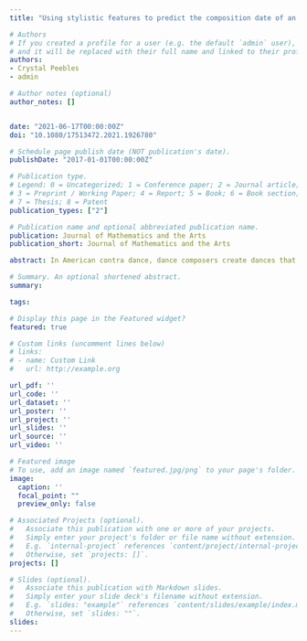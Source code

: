 ```yaml
---
title: "Using stylistic features to predict the composition date of an American contra dance"

# Authors
# If you created a profile for a user (e.g. the default `admin` user), write the username (folder name) here
# and it will be replaced with their full name and linked to their profile.
authors:
- Crystal Peebles
- admin

# Author notes (optional)
author_notes: []


date: "2021-06-17T00:00:00Z"
doi: "10.1080/17513472.2021.1926780"

# Schedule page publish date (NOT publication's date).
publishDate: "2017-01-01T00:00:00Z"

# Publication type.
# Legend: 0 = Uncategorized; 1 = Conference paper; 2 = Journal article;
# 3 = Preprint / Working Paper; 4 = Report; 5 = Book; 6 = Book section;
# 7 = Thesis; 8 = Patent
publication_types: ["2"]

# Publication name and optional abbreviated publication name.
publication: Journal of Mathematics and the Arts
publication_short: Journal of Mathematics and the Arts

abstract: In American contra dance, dance composers create dances that conform to the musical structure of a standard fiddle tune from a discrete set of dance figures. While anecdotal evidence suggests traditional and modern dances feature different patterns of dance figures, we seek to systematically explore similarities and differences between dances composed in various time periods through quantitative analysis, including artificial neural nets. In this corpus study, we use the dances performed at the Ralph Page Legacy Weekend between 1999 and 2014. While the neural nets did not always accurately predict the epoch in which a dance was composed among this small data set, misclassifications illuminated similarities and differences between dance epochs and suggest alternative methodologies for future research.

# Summary. An optional shortened abstract.
summary:

tags:

# Display this page in the Featured widget?
featured: true

# Custom links (uncomment lines below)
# links:
# - name: Custom Link
#   url: http://example.org

url_pdf: ''
url_code: ''
url_dataset: ''
url_poster: ''
url_project: ''
url_slides: ''
url_source: ''
url_video: ''

# Featured image
# To use, add an image named `featured.jpg/png` to your page's folder.
image:
  caption: ''
  focal_point: ""
  preview_only: false

# Associated Projects (optional).
#   Associate this publication with one or more of your projects.
#   Simply enter your project's folder or file name without extension.
#   E.g. `internal-project` references `content/project/internal-project/index.md`.
#   Otherwise, set `projects: []`.
projects: []

# Slides (optional).
#   Associate this publication with Markdown slides.
#   Simply enter your slide deck's filename without extension.
#   E.g. `slides: "example"` references `content/slides/example/index.md`.
#   Otherwise, set `slides: ""`.
slides:
---
```

